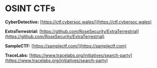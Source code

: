 # OSINT CTFs

**CyberDetective:** [https://ctf.cybersoc.wales/](https://ctf.cybersoc.wales)

**ExtraTerrestrial:** [https://github.com/RoseSecurity/ExtraTerrestrial](https://github.com/RoseSecurity/ExtraTerrestrial)

**SampleCTF:** [https://samplectf.com/](https://samplectf.com)

**TraceLabs:** [https://www.tracelabs.org/initiatives/search-party](https://www.tracelabs.org/initiatives/search-party)



